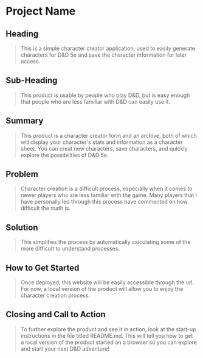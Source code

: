 # Project Name #

<!--
> This material was originally posted [here](http://www.quora.com/What-is-Amazons-approach-to-product-development-and-product-management). It is reproduced here for posterities sake.
There is an approach called "working backwards" that is widely used at Amazon. They work backwards from the customer, rather than starting with an idea for a product and trying to bolt customers onto it. While working backwards can be applied to any specific product decision, using this approach is especially important when developing new products or features.
For new initiatives a product manager typically starts by writing an internal press release announcing the finished product. The target audience for the press release is the new/updated product's customers, which can be retail customers or internal users of a tool or technology. Internal press releases are centered around the customer problem, how current solutions (internal or external) fail, and how the new product will blow away existing solutions.
If the benefits listed don't sound very interesting or exciting to customers, then perhaps they're not (and shouldn't be built). Instead, the product manager should keep iterating on the press release until they've come up with benefits that actually sound like benefits. Iterating on a press release is a lot less expensive than iterating on the product itself (and quicker!).
If the press release is more than a page and a half, it is probably too long. Keep it simple. 3-4 sentences for most paragraphs. Cut out the fat. Don't make it into a spec. You can accompany the press release with a FAQ that answers all of the other business or execution questions so the press release can stay focused on what the customer gets. My rule of thumb is that if the press release is hard to write, then the product is probably going to suck. Keep working at it until the outline for each paragraph flows.
Oh, and I also like to write press-releases in what I call "Oprah-speak" for mainstream consumer products. Imagine you're sitting on Oprah's couch and have just explained the product to her, and then you listen as she explains it to her audience. That's "Oprah-speak", not "Geek-speak".
Once the project moves into development, the press release can be used as a touchstone; a guiding light. The product team can ask themselves, "Are we building what is in the press release?" If they find they're spending time building things that aren't in the press release (overbuilding), they need to ask themselves why. This keeps product development focused on achieving the customer benefits and not building extraneous stuff that takes longer to build, takes resources to maintain, and doesn't provide real customer benefit (at least not enough to warrant inclusion in the press release).
 -->

## Heading ##
  > This is a simple character creator application, used to easily generate characters for D&D 5e and save the character information for later access.
## Sub-Heading ##
  > This product is usable by people who play D&D, but is easy enough that people who are less familiar with D&D can easily use it.
## Summary ##
  > This product is a character creator form and an archive, both of which will display your character's stats and information as a character sheet. You can creat new characters, save characters, and quickly explore the possibilities of D&D 5e.
## Problem ##
  > Character creation is a difficult process, especially when it comes to newer players who are less familiar with the game. Many players that I have personally led through this process have commented on how difficult the math is.
## Solution ##
  > This simplifies the process by automatically calculating some of the more difficult to understand processes.
## How to Get Started ##
  > Once deployed, this website will be easily accessible through the url. For now, a local version of the product will allow you to enjoy the character creation process.
## Closing and Call to Action ##
  > To further explore the product and see it in action, look at the start-up instructions in the file titled README.md. This will tell you how to get a local version of the product started on a browser so you can explore and start your next D&D adventure!
